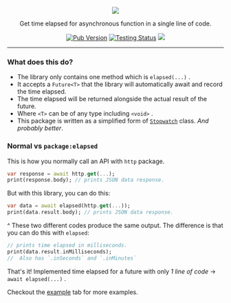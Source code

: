 <p align="center"><img src="https://i.imgur.com/RsPh5tA.png"></p>
<p align="center">Get time elapsed for asynchronous function in a single line of code.</p>
<p align="center">
<a href="https://pub.dev/packages/elapsed" target="_blank"><img src="https://img.shields.io/pub/v/elapsed" alt="Pub Version" /></a>
<a href="https://github.com/xamantra/elapsed/actions/workflows/CI.yaml" target="_blank"><img src="https://github.com/xamantra/elapsed/actions/workflows/CI.yaml/badge.svg?branch=master" alt="Testing Status" /></a>
<a href="https://codecov.io/gh/xamantra/elapsed"><img src="https://codecov.io/gh/xamantra/elapsed/branch/master/graph/badge.svg?token=HDPBJXQZ9Q"/></a>
</p>
<hr>

### What does this do?
- The library only contains one method which is `elapsed(...)` .
- It accepts a `Future<T>` that the library will automatically await and record the time elapsed.
- The time elapsed will be returned alongside the actual result of the future.
- Where `<T>` can be of any type including `<void>` .
- This package is written as a simplified form of [`Stopwatch`](https://api.dart.dev/stable/2.10.5/dart-core/Stopwatch-class.html) class. *And probably better*.

### **Normal** vs `package:elapsed`
This is how you normally call an API with `http` package.
```dart
var response = await http.get(...);
print(response.body); // prints JSON data response.
```

But with this library, you can do this:
```dart
var data = await elapsed(http.get(...));
print(data.result.body); // prints JSON data response.
```

^ These two different codes produce the same output. The difference is that you can do this with `elapsed`:
```dart
// prints time elapsed in milliseconds.
print(data.result.inMilliseconds);
//  Also has `.inSeconds` and `.inMinutes`
```

That's it! Implemented time elapsed for a future with only *1 line of code* -> `await elapsed(...)` .


Checkout the [example](https://pub.dev/packages/elapsed/example) tab for more examples.